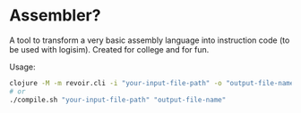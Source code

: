 # Assembler?

A tool to transform a very basic assembly language into instruction code (to be used with logisim). Created for college and for fun.

Usage:

``` sh
clojure -M -m revoir.cli -i "your-input-file-path" -o "output-file-name"
# or
./compile.sh "your-input-file-path" "output-file-name"
```
